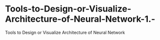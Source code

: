 # Tools-to-Design-or-Visualize-Architecture-of-Neural-Network-1.-
Tools to Design or Visualize Architecture of Neural Network
